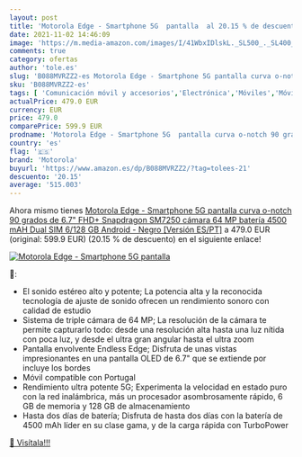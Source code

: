```yaml
---
layout: post
title: 'Motorola Edge - Smartphone 5G  pantalla  al 20.15 % de descuento'
date: 2021-11-02 14:46:09
image: 'https://m.media-amazon.com/images/I/41WbxIDlskL._SL500_._SL400_.jpg'
comments: true
category: ofertas
author: 'tole.es'
slug: 'B088MVRZZ2-es Motorola Edge - Smartphone 5G pantalla curva o-notch 90...'
sku: 'B088MVRZZ2-es'
tags: [ 'Comunicación móvil y accesorios','Electrónica','Móviles','Móviles y smartphones libres','android','motorola', ]
actualPrice: 479.0 EUR
currency: EUR
price: 479.0
comparePrice: 599.9 EUR
prodname: 'Motorola Edge - Smartphone 5G  pantalla curva o-notch 90 grados de 6.7" FHD+  Snapdragon SM7250  cámara 64 MP  batería 4500 mAH  Dual SIM  6/128 GB  Android - Negro [Versión ES/PT]'
country: 'es'
flag: '🇪🇸'
brand: 'Motorola'
buyurl: 'https://www.amazon.es/dp/B088MVRZZ2/?tag=tolees-21'
descuento: '20.15'
average: '515.003'
---
```


Ahora mismo tienes [Motorola Edge - Smartphone 5G  pantalla curva o-notch 90 grados de 6.7" FHD+  Snapdragon SM7250  cámara 64 MP  batería 4500 mAH  Dual SIM  6/128 GB  Android - Negro [Versión ES/PT]](https://www.amazon.es/dp/B088MVRZZ2/?tag=tolees-21) a 479.0 EUR (original: 599.9 EUR) (20.15 %  de descuento) en el siguiente enlace!

[![Motorola Edge - Smartphone 5G  pantalla ](https://m.media-amazon.com/images/I/41WbxIDlskL._SL500_._SL400_.jpg)](https://www.amazon.es/dp/B088MVRZZ2/?tag=tolees-21)

🔎:

- El sonido estéreo alto y potente; La potencia alta y la reconocida tecnología de ajuste de sonido ofrecen un rendimiento sonoro con calidad de estudio
- Sistema de triple cámara de 64 MP; La resolución de la cámara te permite capturarlo todo: desde una resolución alta hasta una luz nítida con poca luz, y desde el ultra gran angular hasta el ultra zoom
- Pantalla envolvente Endless Edge; Disfruta de unas vistas impresionantes en una pantalla OLED de 6.7" que se extiende por incluye los bordes
- Móvil compatible con Portugal
- Rendimiento ultra potente 5G; Experimenta la velocidad en estado puro con la red inalámbrica, más un procesador asombrosamente rápido, 6 GB de memoria y 128 GB de almacenamiento
- Hasta dos días de batería; Disfruta de hasta dos días con la batería de 4500 mAh líder en su clase gama, y de la carga rápida con TurboPower

[🛒 Visítala!!!](https://www.amazon.es/dp/B088MVRZZ2/?tag=tolees-21)
